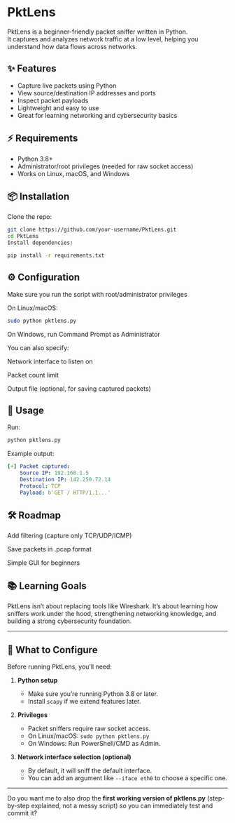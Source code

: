 # PktLens

PktLens is a beginner-friendly packet sniffer written in Python.  
It captures and analyzes network traffic at a low level, helping you understand how data flows across networks.

## ✨ Features
- Capture live packets using Python
- View source/destination IP addresses and ports
- Inspect packet payloads
- Lightweight and easy to use
- Great for learning networking and cybersecurity basics

## ⚡ Requirements
- Python 3.8+
- Administrator/root privileges (needed for raw socket access)
- Works on Linux, macOS, and Windows

## 📦 Installation
Clone the repo:
```bash
git clone https://github.com/your-username/PktLens.git
cd PktLens
Install dependencies:
```

```bash
pip install -r requirements.txt
```

## ⚙️ Configuration
Make sure you run the script with root/administrator privileges

On Linux/macOS:

```bash
sudo python pktlens.py
```
On Windows, run Command Prompt as Administrator

You can also specify:

Network interface to listen on

Packet count limit

Output file (optional, for saving captured packets)

## 🚀 Usage
Run:

```bash
python pktlens.py
```

Example output:

```yaml
[+] Packet captured:
    Source IP: 192.168.1.5
    Destination IP: 142.250.72.14
    Protocol: TCP
    Payload: b'GET / HTTP/1.1...'
```

## 🛠️ Roadmap
Add filtering (capture only TCP/UDP/ICMP)

Save packets in .pcap format

Simple GUI for beginners

## 📚 Learning Goals
PktLens isn’t about replacing tools like Wireshark.
It’s about learning how sniffers work under the hood, strengthening networking knowledge, and building a strong cybersecurity foundation.

---

## 🔹 What to Configure  

Before running PktLens, you’ll need:  

1. **Python setup**  
   - Make sure you’re running Python 3.8 or later.  
   - Install `scapy` if we extend features later.  

2. **Privileges**  
   - Packet sniffers require raw socket access.  
   - On Linux/macOS: `sudo python pktlens.py`  
   - On Windows: Run PowerShell/CMD as Admin.  

3. **Network interface selection (optional)**  
   - By default, it will sniff the default interface.  
   - You can add an argument like `--iface eth0` to choose a specific one.  

---

Do you want me to also drop the **first working version of pktlens.py** (step-by-step explained, not a messy script) so you can immediately test and commit it?

